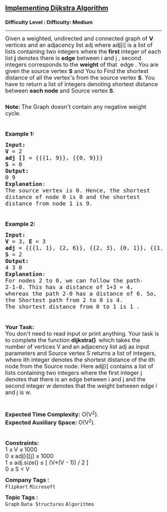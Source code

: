 <h2><a href="https://www.geeksforgeeks.org/problems/implementing-dijkstra-set-1-adjacency-matrix/1">Implementing Dijkstra Algorithm</a></h2><h3>Difficulty Level : Difficulty: Medium</h3><hr><div class="problems_problem_content__Xm_eO"><p><span style="font-size: 18px;">Given a weighted, undirected and connected graph of <strong>V</strong> vertices and an adjacency list adj where adj[i] is a list of lists containing two integers where the<strong> first </strong>integer of each list <strong>j</strong>&nbsp;denotes there is <strong>edge</strong> between i and j&nbsp;,&nbsp;second integers corresponds to the <strong>weight</strong> of that&nbsp;&nbsp;edge .&nbsp;You are given the source vertex <strong>S</strong> and You to&nbsp;Find the shortest distance of all the vertex's from the source vertex <strong>S</strong>.&nbsp;You have to return a list of integers denoting shortest distance between <strong>each node</strong> and Source vertex<strong> S</strong>.</span><br>&nbsp;</p>
<p><span style="font-size: 18px;"><strong>Note: </strong>The Graph doesn't contain any negative weight cycle.</span></p>
<p>&nbsp;</p>
<p><span style="font-size: 18px;"><strong>Example 1:</strong></span></p>
<pre><span style="font-size: 18px;"><strong>Input:</strong></span>
<span style="font-size: 18px;"><strong>V </strong>= 2
<strong>adj [] </strong>=<strong> </strong>{{{1, 9}}, {{0, 9}}}
<strong>S </strong>= 0</span>
<span style="font-size: 18px;"><strong>Output:</strong>
0 9
<strong>Explanation</strong>:
</span><img src="https://media.geeksforgeeks.org/img-practice/PROD/addEditProblem/700334/Web/Other/6a77963c-f9a6-4cf4-953c-19a2759a52a3_1685086564.png" alt="">
<span style="font-size: 18px;">The source vertex is 0. Hence, the shortest 
distance of node 0 is 0 and the shortest 
distance from node 1 is 9.</span>
</pre>
<p>&nbsp;</p>
<p><span style="font-size: 18px;"><strong>Example 2:</strong></span></p>
<pre><span style="font-size: 18px;"><strong>Input:
V </strong>= 3, <strong>E</strong> = 3
<strong>adj</strong> = {{{1, 1}, {2, 6}}, {{2, 3}, {0, 1}}, {{1, 3}, {0, 6}}}</span>
<span style="font-size: 18px;"><strong>S </strong>= 2</span>
<span style="font-size: 18px;"><strong>Output:</strong>
4 3 0
<strong>Explanation</strong>:
</span><img src="https://media.geeksforgeeks.org/img-practice/PROD/addEditProblem/700334/Web/Other/8c9ee3a2-a7d3-4028-ae22-a22ddb6ab7a3_1685086565.png" alt="">
<span style="font-size: 18px;">For nodes 2 to 0, we can follow the path-
2-1-0. This has a distance of 1+3 = 4,
whereas the path 2-0 has a distance of 6. So,
the Shortest path from 2 to 0 is 4.
The shortest distance from 0 to 1 is 1 .</span>
</pre>
<p>&nbsp;</p>
<p><span style="font-size: 18px;"><strong>Your Task:</strong><br>You don't need to read input or print anything. Your task is to complete the function&nbsp;<strong>dijkstra()</strong>&nbsp;</span> <span style="font-size: 18px;">which takes the number of vertices V<strong> </strong>and<strong>&nbsp;</strong>an adjacency list adj as input parameters&nbsp;and Source vertex S returns a list of integers, where ith integer denotes the shortest distance of the ith node from the Source node. </span> <span style="font-size: 18px;">Here adj[i] contains a list of lists containing two integers where the first integer j denotes that there is an edge between i and j and the second integer w denotes that the weight between edge i and j is w.</span></p>
<p>&nbsp;</p>
<p><span style="font-size: 18px;"><strong>Expected Time Complexity:</strong>&nbsp;O(V<sup>2</sup>).<br><strong>Expected Auxiliary Space:</strong>&nbsp;O(V<sup>2</sup>).</span></p>
<p>&nbsp;</p>
<div><span style="font-size: 18px;"><strong>Constraints:</strong><br>1 </span> <span style="font-size: 18px;">≤</span> <span style="font-size: 18px;"> V </span> <span style="font-size: 18px;">≤</span> <span style="font-size: 18px;"> 1000<br>0 </span> <span style="font-size: 18px;">≤</span> <span style="font-size: 18px;"> adj[i][j] </span> <span style="font-size: 18px;">≤</span> <span style="font-size: 18px;"> 1000</span></div>
<div><span style="font-size: 18px;">1 ≤&nbsp;adj.size()&nbsp;≤ [ (V*(V - 1)) / 2 ]<br>0 </span> <span style="font-size: 18px;">≤</span> <span style="font-size: 18px;"> S &lt; V</span></div></div><p><span style=font-size:18px><strong>Company Tags : </strong><br><code>Flipkart</code>&nbsp;<code>Microsoft</code>&nbsp;<br><p><span style=font-size:18px><strong>Topic Tags : </strong><br><code>Graph</code>&nbsp;<code>Data Structures</code>&nbsp;<code>Algorithms</code>&nbsp;
